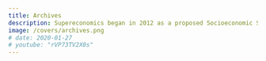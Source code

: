 ```yaml
---
title: Archives
description: Supereconomics began in 2012 as a proposed Socioeconomic Scienc
image: /covers/archives.png
# date: 2020-01-27
# youtube: "rVP73TV2X0s"
---
```


